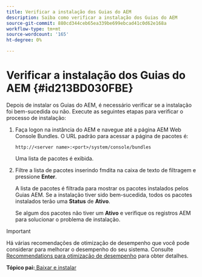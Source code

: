 ```yaml
---
title: Verificar a instalação dos Guias do AEM
description: Saiba como verificar a instalação dos Guias do AEM
source-git-commit: 880cd344ceb65ea339be699ebcad41c0d62e168a
workflow-type: tm+mt
source-wordcount: '165'
ht-degree: 0%

---
```


# Verificar a instalação dos Guias do AEM {#id213BD030FBE}

Depois de instalar os Guias do AEM, é necessário verificar se a instalação foi bem-sucedida ou não. Execute as seguintes etapas para verificar o processo de instalação:

1. Faça logon na instância do AEM e navegue até a página AEM Web Console Bundles. O URL padrão para acessar a página de pacotes é:

   ```http
   http://<server name>:<port>/system/console/bundles
   ```

   Uma lista de pacotes é exibida.

1. Filtre a lista de pacotes inserindo fmdita na caixa de texto de filtragem e pressione **Enter**.

   A lista de pacotes é filtrada para mostrar os pacotes instalados pelos Guias AEM. Se a instalação tiver sido bem-sucedida, todos os pacotes instalados terão uma **Status** de **Ativo**.

   Se algum dos pacotes não tiver um **Ativo** e verifique os registros AEM para solucionar o problema de instalação.


>[!IMPORTANT]
>
> Há várias recomendações de otimização de desempenho que você pode considerar para melhorar o desempenho do seu sistema. Consulte [Recommendations para otimização de desempenho](download-install-recommend-perf-optimiz.md#) para obter detalhes.

**Tópico pai:**[ Baixar e instalar](download-install.md)
